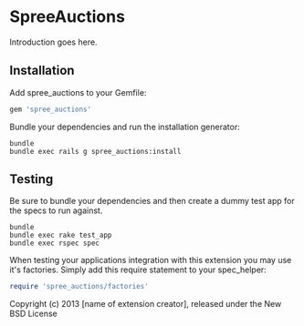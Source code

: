 SpreeAuctions
=============

Introduction goes here.

Installation
------------

Add spree_auctions to your Gemfile:

```ruby
gem 'spree_auctions'
```

Bundle your dependencies and run the installation generator:

```shell
bundle
bundle exec rails g spree_auctions:install
```

Testing
-------

Be sure to bundle your dependencies and then create a dummy test app for the specs to run against.

```shell
bundle
bundle exec rake test_app
bundle exec rspec spec
```

When testing your applications integration with this extension you may use it's factories.
Simply add this require statement to your spec_helper:

```ruby
require 'spree_auctions/factories'
```

Copyright (c) 2013 [name of extension creator], released under the New BSD License

